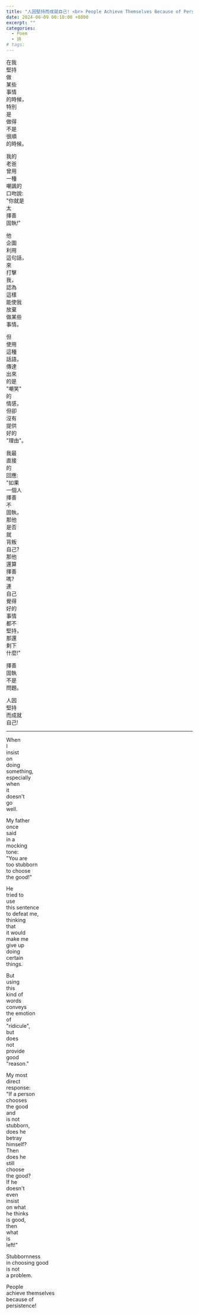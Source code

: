 ```yaml
---
title: "人因堅持而成就自己! <br> People Achieve Themselves Because of Persistence!"
date: 2024-06-09 00:10:00 +0800
excerpt: ""
categories:
  - Poem
  - 詩
# tags:
---
```


在我  
堅持  
做  
某些  
事情  
的時候，  
特別  
是  
做得  
不是  
很順  
的時候。

我的  
老爸  
曾用  
一種  
嘲諷的  
口吻說:  
"你就是  
太  
擇善  
固執!"

他  
企圖  
利用  
這句話，  
來  
打擊  
我，  
認為  
這樣  
能使我  
放棄  
做某些  
事情。

但  
使用  
這種  
話語，  
傳達  
出來  
的是  
"嘲笑"  
的  
情感，  
但卻  
沒有  
提供  
好的  
"理由"。

我最  
直接  
的  
回應:  
"如果  
一個人  
擇善  
不  
固執，  
那他  
是否  
就  
背叛  
自己?  
那他  
還算  
擇善  
嗎?  
連  
自己  
覺得  
好的  
事情  
都不  
堅持，  
那還  
剩下  
什麼!"

擇善  
固執  
不是  
問題。

人因  
堅持  
而成就  
自己!

---

When  
I  
insist  
on  
doing  
something,  
especially  
when  
it  
doesn't  
go  
well.

My father  
once  
said  
in a  
mocking  
tone:  
"You are  
too stubborn  
to choose  
the good!"

He  
tried to  
use  
this sentence  
to defeat me,  
thinking  
that  
it would  
make me  
give up  
doing  
certain  
things.

But  
using  
this  
kind of  
words  
conveys  
the emotion  
of  
"ridicule",  
but  
does  
not  
provide  
good  
"reason."

My most  
direct  
response:  
"If a person  
chooses  
the good  
and  
is not  
stubborn,  
does he  
betray  
himself?  
Then  
does he  
still  
choose  
the good?  
If he  
doesn't  
even  
insist  
on what  
he thinks  
is good,  
then  
what  
is  
left!"

Stubbornness  
in choosing good  
is not  
a problem.

People  
achieve themselves  
because of  
persistence!
